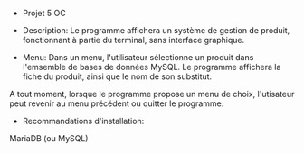 - Projet 5 OC

- Description:
Le programme affichera un système de gestion de produit, fonctionnant à partie du terminal, sans interface graphique.

- Menu:
Dans un menu, l'utilisateur sélectionne un produit dans l'emsemble de bases de données MySQL.
Le programme affichera la fiche du produit, ainsi que le nom de son substitut.

A tout moment, lorsque le programme propose un menu de choix, l'utisateur peut revenir au menu précédent ou quitter le programme.


- Recommandations d'installation:

MariaDB (ou MySQL)